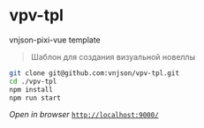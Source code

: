 # vpv-tpl
vnjson-pixi-vue template

> Шаблон для создания визуальной новеллы


```bash
git clone git@github.com:vnjson/vpv-tpl.git
cd ./vpv-tpl
npm install
npm run start
```
*Open in browser* [`http://localhost:9000/`](http://localhost:9000/)